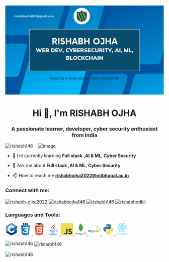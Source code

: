 ![logo](https://github.com/rishabh146/rishabh146/blob/main/Keepful%20(1).jpg)
<h1 align="center">Hi 👋, I'm RISHABH OJHA</h1>
<!-- https://github.com/rishabh146/rishabh146/blob/main/Keepful%20(1).jpg -->

<h3 align="center">A passionate learner, developer, cyber security enthusiast from India</h3>
<img align="right" width="400" alt="image" src="https://user-images.githubusercontent.com/55389276/140866485-8fb1c876-9a8f-4d6a-98dc-08c4981eaf70.gif">
<p align="left"> <img src="https://komarev.com/ghpvc/?username=rishabh146&label=Profile%20views&color=0e75b6&style=flat" alt="rishabh146" /> </p>

- 🌱 I’m currently learning **Full stack ,AI & ML, Cyber Security**

- 💬 Ask me about **Full stack ,AI & ML, Cyber Security**

- 📫 How to reach me **rishabhojha2022@vitbhopal.ac.in**

<h3 align="left">Connect with me:</h3>
<p align="left">
<a href="https://linkedin.com/in/rishabh-ojha2022" target="blank"><img align="center" src="https://raw.githubusercontent.com/rahuldkjain/github-profile-readme-generator/master/src/images/icons/Social/linked-in-alt.svg" alt="rishabh-ojha2022" height="30" width="40" /></a>
<a href="https://instagram.com/rishabhojha146" target="blank"><img align="center" src="https://raw.githubusercontent.com/rahuldkjain/github-profile-readme-generator/master/src/images/icons/Social/instagram.svg" alt="rishabhojha146" height="30" width="40" /></a>
<a href="https://www.leetcode.com/rishabh146" target="blank"><img align="center" src="https://raw.githubusercontent.com/rahuldkjain/github-profile-readme-generator/master/src/images/icons/Social/leet-code.svg" alt="rishabh146" height="30" width="40" /></a>
<a href="https://auth.geeksforgeeks.org/user/rishabhodkll" target="blank"><img align="center" src="https://raw.githubusercontent.com/rahuldkjain/github-profile-readme-generator/master/src/images/icons/Social/geeks-for-geeks.svg" alt="rishabhodkll" height="30" width="40" /></a>
</p>

<h3 align="left">Languages and Tools:</h3>
<p align="left"> <a href="https://www.w3schools.com/cpp/" target="_blank" rel="noreferrer"> <img src="https://raw.githubusercontent.com/devicons/devicon/master/icons/cplusplus/cplusplus-original.svg" alt="cplusplus" width="40" height="40"/> </a> <a href="https://www.w3schools.com/css/" target="_blank" rel="noreferrer"> <img src="https://raw.githubusercontent.com/devicons/devicon/master/icons/css3/css3-original-wordmark.svg" alt="css3" width="40" height="40"/> </a> <a href="https://www.w3.org/html/" target="_blank" rel="noreferrer"> <img src="https://raw.githubusercontent.com/devicons/devicon/master/icons/html5/html5-original-wordmark.svg" alt="html5" width="40" height="40"/> </a> <a href="https://www.java.com" target="_blank" rel="noreferrer"> <img src="https://raw.githubusercontent.com/devicons/devicon/master/icons/java/java-original.svg" alt="java" width="40" height="40"/> </a> <a href="https://developer.mozilla.org/en-US/docs/Web/JavaScript" target="_blank" rel="noreferrer"> <img src="https://raw.githubusercontent.com/devicons/devicon/master/icons/javascript/javascript-original.svg" alt="javascript" width="40" height="40"/> </a> <a href="https://www.mongodb.com/" target="_blank" rel="noreferrer"> <img src="https://raw.githubusercontent.com/devicons/devicon/master/icons/mongodb/mongodb-original-wordmark.svg" alt="mongodb" width="40" height="40"/> </a> <a href="https://www.mysql.com/" target="_blank" rel="noreferrer"> <img src="https://raw.githubusercontent.com/devicons/devicon/master/icons/mysql/mysql-original-wordmark.svg" alt="mysql" width="40" height="40"/> </a> <a href="https://www.python.org" target="_blank" rel="noreferrer"> <img src="https://raw.githubusercontent.com/devicons/devicon/master/icons/python/python-original.svg" alt="python" width="40" height="40"/> </a> <a href="https://reactjs.org/" target="_blank" rel="noreferrer"> <img src="https://raw.githubusercontent.com/devicons/devicon/master/icons/react/react-original-wordmark.svg" alt="react" width="40" height="40"/> </a> </p>

<p><img align="left" src="https://github-readme-stats.vercel.app/api/top-langs?username=rishabh146&show_icons=true&locale=en&layout=compact" alt="rishabh146" /></p>

<p>&nbsp;<img align="center" src="https://github-readme-stats.vercel.app/api?username=rishabh146&show_icons=true&locale=en" alt="rishabh146" /></p>

<p><img align="center" src="https://github-readme-streak-stats.herokuapp.com/?user=rishabh146&" alt="rishabh146" /></p>
